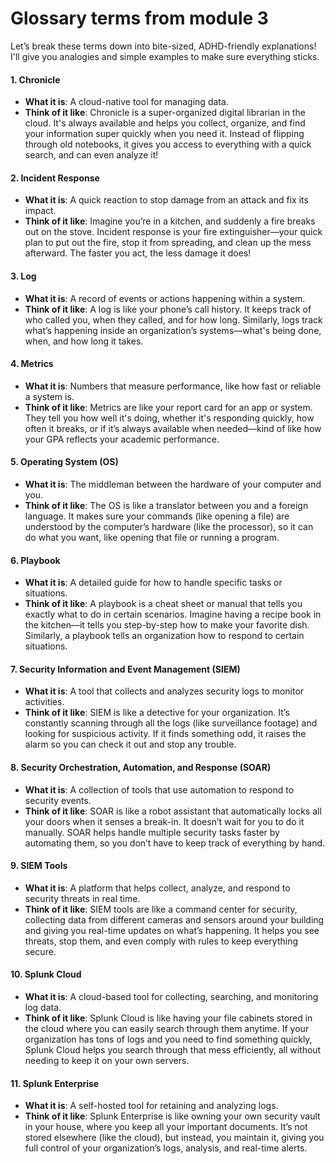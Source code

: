 # Glossary terms from module 3

Let’s break these terms down into bite-sized, ADHD-friendly explanations! I'll give you analogies and simple examples to make sure everything sticks.

#### 1. **Chronicle**

* **What it is**: A cloud-native tool for managing data.
* **Think of it like**: Chronicle is a super-organized digital librarian in the cloud. It's always available and helps you collect, organize, and find your information super quickly when you need it. Instead of flipping through old notebooks, it gives you access to everything with a quick search, and can even analyze it!

#### 2. **Incident Response**

* **What it is**: A quick reaction to stop damage from an attack and fix its impact.
* **Think of it like**: Imagine you’re in a kitchen, and suddenly a fire breaks out on the stove. Incident response is your fire extinguisher—your quick plan to put out the fire, stop it from spreading, and clean up the mess afterward. The faster you act, the less damage it does!

#### 3. **Log**

* **What it is**: A record of events or actions happening within a system.
* **Think of it like**: A log is like your phone’s call history. It keeps track of who called you, when they called, and for how long. Similarly, logs track what’s happening inside an organization’s systems—what's being done, when, and how long it takes.

#### 4. **Metrics**

* **What it is**: Numbers that measure performance, like how fast or reliable a system is.
* **Think of it like**: Metrics are like your report card for an app or system. They tell you how well it's doing, whether it's responding quickly, how often it breaks, or if it’s always available when needed—kind of like how your GPA reflects your academic performance.

#### 5. **Operating System (OS)**

* **What it is**: The middleman between the hardware of your computer and you.
* **Think of it like**: The OS is like a translator between you and a foreign language. It makes sure your commands (like opening a file) are understood by the computer’s hardware (like the processor), so it can do what you want, like opening that file or running a program.

#### 6. **Playbook**

* **What it is**: A detailed guide for how to handle specific tasks or situations.
* **Think of it like**: A playbook is a cheat sheet or manual that tells you exactly what to do in certain scenarios. Imagine having a recipe book in the kitchen—it tells you step-by-step how to make your favorite dish. Similarly, a playbook tells an organization how to respond to certain situations.

#### 7. **Security Information and Event Management (SIEM)**

* **What it is**: A tool that collects and analyzes security logs to monitor activities.
* **Think of it like**: SIEM is like a detective for your organization. It’s constantly scanning through all the logs (like surveillance footage) and looking for suspicious activity. If it finds something odd, it raises the alarm so you can check it out and stop any trouble.

#### 8. **Security Orchestration, Automation, and Response (SOAR)**

* **What it is**: A collection of tools that use automation to respond to security events.
* **Think of it like**: SOAR is like a robot assistant that automatically locks all your doors when it senses a break-in. It doesn’t wait for you to do it manually. SOAR helps handle multiple security tasks faster by automating them, so you don’t have to keep track of everything by hand.

#### 9. **SIEM Tools**

* **What it is**: A platform that helps collect, analyze, and respond to security threats in real time.
* **Think of it like**: SIEM tools are like a command center for security, collecting data from different cameras and sensors around your building and giving you real-time updates on what’s happening. It helps you see threats, stop them, and even comply with rules to keep everything secure.

#### 10. **Splunk Cloud**

* **What it is**: A cloud-based tool for collecting, searching, and monitoring log data.
* **Think of it like**: Splunk Cloud is like having your file cabinets stored in the cloud where you can easily search through them anytime. If your organization has tons of logs and you need to find something quickly, Splunk Cloud helps you search through that mess efficiently, all without needing to keep it on your own servers.

#### 11. **Splunk Enterprise**

* **What it is**: A self-hosted tool for retaining and analyzing logs.
* **Think of it like**: Splunk Enterprise is like owning your own security vault in your house, where you keep all your important documents. It’s not stored elsewhere (like the cloud), but instead, you maintain it, giving you full control of your organization’s logs, analysis, and real-time alerts.
